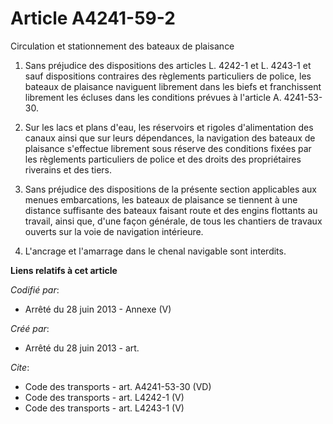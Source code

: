 # Article A4241-59-2

Circulation et stationnement des bateaux de plaisance 

1. Sans préjudice des dispositions des articles L. 4242-1 et L. 4243-1 et sauf dispositions contraires des règlements
particuliers de police, les bateaux de plaisance naviguent librement dans les biefs et franchissent librement les écluses
dans les conditions prévues à l'article A. 4241-53-30.

2. Sur les lacs et plans d'eau, les réservoirs et rigoles d'alimentation des canaux ainsi que sur leurs dépendances, la
navigation des bateaux de plaisance s'effectue librement sous réserve des conditions fixées par les règlements particuliers
de police et des droits des propriétaires riverains et des tiers. 

3. Sans préjudice des dispositions de la présente section applicables aux menues embarcations, les bateaux de plaisance se
tiennent à une distance suffisante des bateaux faisant route et des engins flottants au travail, ainsi que, d'une façon
générale, de tous les chantiers de travaux ouverts sur la voie de navigation intérieure. 

4. L'ancrage et l'amarrage dans le chenal navigable sont interdits.

**Liens relatifs à cet article**

_Codifié par_:

  - Arrêté du 28 juin 2013 -  Annexe (V)

_Créé par_:

  - Arrêté du 28 juin 2013 - art.

_Cite_:

  - Code des transports - art. A4241-53-30 (VD)
  - Code des transports - art. L4242-1 (V)
  - Code des transports - art. L4243-1 (V)

